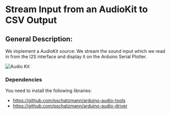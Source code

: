 
# Stream Input from an AudioKit to CSV Output

## General Description:

We implement a AudioKit source: We stream the sound input which we read in from the I2S interface and display it on the Arduino Serial Plotter. 

<img src="https://pschatzmann.github.io/Resources/img/audio-toolkit.png" alt="Audio Kit" />

### Dependencies

You need to install the following libraries:

- https://github.com/pschatzmann/arduino-audio-tools
- https://github.com/pschatzmann/arduino-audio-driver
